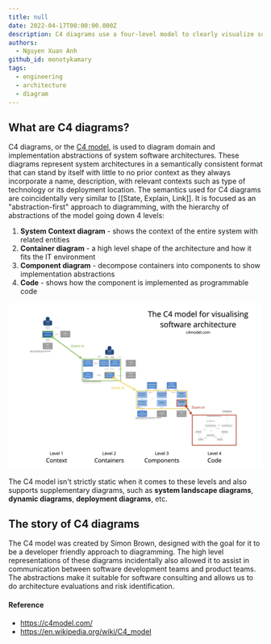 ```yaml
---
title: null
date: 2022-04-17T00:00:00.000Z
description: C4 diagrams use a four-level model to clearly visualize software system architecture, helping teams understand system context, containers, components, and code implementation.
authors:
  - Nguyen Xuan Anh
github_id: monotykamary
tags:
  - engineering
  - architecture
  - diagram
---
```


## What are C4 diagrams?

C4 diagrams, or the [C4 model](https://c4model.com/), is used to diagram domain and implementation abstractions of system software architectures. These diagrams represent system architectures in a semantically consistent format that can stand by itself with little to no prior context as they always incorporate a name, description, with relevant contexts such as type of technology or its deployment location. The semantics used for C4 diagrams are coincidentally very similar to [[State, Explain, Link]]. It is focused as an "abstraction-first" approach to diagramming, with the hierarchy of abstractions of the model going down 4 levels:

1. **System Context diagram** - shows the context of the entire system with related entities
2. **Container diagram** - a high level shape of the architecture and how it fits the IT environment
3. **Component diagram** - decompose containers into components to show implementation abstractions
4. **Code** - shows how the component is implemented as programmable code

![](assets/c4-diagrams_c4-overview.webp)

The C4 model isn't strictly static when it comes to these levels and also supports supplementary diagrams, such as **system landscape diagrams**, **dynamic diagrams**, **deployment diagrams**, etc.

## The story of C4 diagrams

The C4 model was created by Simon Brown, designed with the goal for it to be a developer friendly approach to diagramming. The high level representations of these diagrams incidentally also allowed it to assist in communication between software development teams and product teams. The abstractions make it suitable for software consulting and allows us to do architecture evaluations and risk identification.

#### Reference

- <https://c4model.com/>
- <https://en.wikipedia.org/wiki/C4_model>

